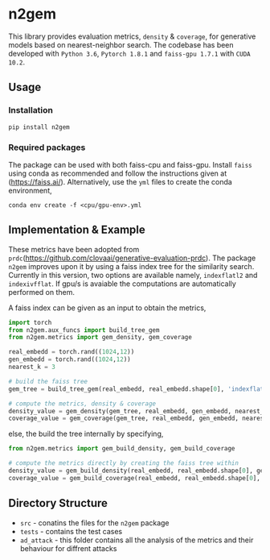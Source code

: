 # n2gem

This library provides evaluation metrics, ```density``` & ```coverage```, for generative models based on nearest-neighbor search. The codebase has been developed with ```Python 3.6```, ```Pytorch 1.8.1``` and ```faiss-gpu 1.7.1``` with ```CUDA 10.2```. 


## Usage
### Installation
```
pip install n2gem
```

### Required packages
The package can be used with both faiss-cpu and faiss-gpu. Install ```faiss``` using conda as recommended and follow the instructions given at (https://faiss.ai/). Alternatively, use the ```yml``` files to create the conda environment,
```
conda env create -f <cpu/gpu-env>.yml
```

## Implementation & Example
These metrics have been adopted from ```prdc```(https://github.com/clovaai/generative-evaluation-prdc). The package ```n2gem``` improves upon it by using a faiss index tree for the similarity search. Currently in this version, two options are available namely, `indexflatl2` and `indexivfflat`. If gpu/s is avaiable the computations are automatically performed on them.

A faiss index can be given as an input to obtain the metrics,
```python
import torch
from n2gem.aux_funcs import build_tree_gem
from n2gem.metrics import gem_density, gem_coverage

real_embedd = torch.rand((1024,12))
gen_embedd = torch.rand((1024,12))
nearest_k = 3

# build the faiss tree
gem_tree = build_tree_gem(real_embedd, real_embedd.shape[0], 'indexflatl2')

# compute the metrics, density & coverage
density_value = gem_density(gem_tree, real_embedd, gen_embedd, nearest_k)
coverage_value = gem_coverage(gem_tree, real_embedd, gen_embedd, nearest_k)

```
else, the build the tree internally by specifying,

```python
from n2gem.metrics import gem_build_density, gem_build_coverage

# compute the metrics directly by creating the faiss tree within
density_value = gem_build_density(real_embedd, real_embedd.shape[0], gen_embedding, 'indexflatl2', nk=nearest_k)
coverage_value = gem_build_coverage(real_embedd, real_embedd.shape[0], gen_embedding, 'indexflatl2', nk=nearest_k)
```
## Directory Structure
- ```src``` - conatins the files for the ```n2gem``` package
- ```tests``` - contains the test cases
- ```ad_attack``` - this folder contains all the analysis of the metrics and their behaviour for diffrent attacks
